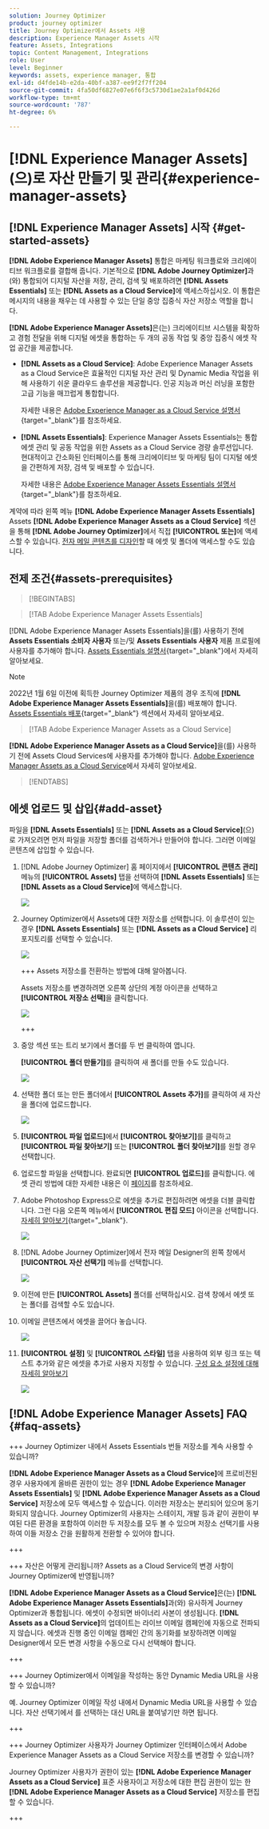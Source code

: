 ```yaml
---
solution: Journey Optimizer
product: journey optimizer
title: Journey Optimizer에서 Assets 사용
description: Experience Manager Assets 시작
feature: Assets, Integrations
topic: Content Management, Integrations
role: User
level: Beginner
keywords: assets, experience manager, 통합
exl-id: d4fde14b-e2da-40bf-a387-ee9f2f7ff204
source-git-commit: 4fa50df6827e07e6f6f3c5730d1ae2a1af0d426d
workflow-type: tm+mt
source-wordcount: '787'
ht-degree: 6%

---
```


# [!DNL Experience Manager Assets]&#x200B;(으)로 자산 만들기 및 관리{#experience-manager-assets}

## [!DNL Experience Manager Assets] 시작 {#get-started-assets}

**[!DNL Adobe Experience Manager Assets]** 통합은 마케팅 워크플로와 크리에이티브 워크플로를 결합해 줍니다. 기본적으로 **[!DNL Adobe Journey Optimizer]**&#x200B;과(와) 통합되어 디지털 자산을 저장, 관리, 검색 및 배포하려면 **[!DNL Assets Essentials]** 또는 **[!DNL Assets as a Cloud Service]**&#x200B;에 액세스하십시오. 이 통합은 메시지의 내용을 채우는 데 사용할 수 있는 단일 중앙 집중식 자산 저장소 역할을 합니다.

**[!DNL Adobe Experience Manager Assets]**&#x200B;은(는) 크리에이티브 시스템을 확장하고 경험 전달을 위해 디지털 에셋을 통합하는 두 개의 공동 작업 및 중앙 집중식 에셋 작업 공간을 제공합니다.

* **[!DNL Assets as a Cloud Service]**: Adobe Experience Manager Assets as a Cloud Service은 효율적인 디지털 자산 관리 및 Dynamic Media 작업을 위해 사용하기 쉬운 클라우드 솔루션을 제공합니다. 인공 지능과 머신 러닝을 포함한 고급 기능을 매끄럽게 통합합니다.

  자세한 내용은 [Adobe Experience Manager as a Cloud Service 설명서](https://experienceleague.adobe.com/docs/experience-manager-cloud-service/content/assets/overview.html?lang=ko){target="_blank"}를 참조하세요.

* **[!DNL Assets Essentials]**: Experience Manager Assets Essentials는 통합 에셋 관리 및 공동 작업을 위한 Assets as a Cloud Service 경량 솔루션입니다. 현대적이고 간소화된 인터페이스를 통해 크리에이티브 및 마케팅 팀이 디지털 에셋을 간편하게 저장, 검색 및 배포할 수 있습니다.

  자세한 내용은 [Adobe Experience Manager Assets Essentials 설명서](https://experienceleague.adobe.com/docs/experience-manager-assets-essentials/help/introduction.html?lang=ko){target="_blank"}를 참조하세요.

계약에 따라 왼쪽 메뉴 **[!DNL Adobe Experience Manager Assets Essentials]** Assets **[!DNL Adobe Experience Manager Assets as a Cloud Service]** 섹션을 통해 **[!DNL Adobe Journey Optimizer]**&#x200B;에서 직접 **[!UICONTROL 또는]**&#x200B;에 액세스할 수 있습니다. [전자 메일 콘텐츠를 디자인](../email/get-started-email-design.md)할 때 에셋 및 폴더에 액세스할 수도 있습니다.

## 전제 조건{#assets-prerequisites}

>[!BEGINTABS]

>[!TAB Adobe Experience Manager Assets Essentials]

[!DNL Adobe Experience Manager Assets Essentials]을(를) 사용하기 전에 **Assets Essentials 소비자 사용자** 또는/및 **Assets Essentials 사용자** 제품 프로필에 사용자를 추가해야 합니다. [Assets Essentials 설명서](https://experienceleague.adobe.com/docs/experience-manager-assets-essentials/help/get-started-admins/deploy-administer.html?lang=ko#add-user-groups){target="_blank"}에서 자세히 알아보세요.

>[!NOTE]
>2022년 1월 6일 이전에 획득한 Journey Optimizer 제품의 경우 조직에 **[!DNL Adobe Experience Manager Assets Essentials]**&#x200B;을(를) 배포해야 합니다. [Assets Essentials 배포](https://experienceleague.adobe.com/docs/experience-manager-assets-essentials/help/deploy-administer.html?lang=ko){target="_blank"} 섹션에서 자세히 알아보세요.

>[!TAB Adobe Experience Manager Assets as a Cloud Service]

**[!DNL Adobe Experience Manager Assets as a Cloud Service]**&#x200B;을(를) 사용하기 전에 Assets Cloud Services에 사용자를 추가해야 합니다. [Adobe Experience Manager Assets as a Cloud Service](https://experienceleague.adobe.com/docs/experience-manager-cloud-service/content/security/ims-support.html?lang=ko)에서 자세히 알아보세요.

>[!ENDTABS]

## 에셋 업로드 및 삽입{#add-asset}

파일을 **[!DNL Assets Essentials]** 또는 **[!DNL Assets as a Cloud Service]**(으)로 가져오려면 먼저 파일을 저장할 폴더를 검색하거나 만들어야 합니다. 그러면 이메일 콘텐츠에 삽입할 수 있습니다.

1. [!DNL Adobe Journey Optimizer] 홈 페이지에서 **[!UICONTROL 콘텐츠 관리]** 메뉴의 **[!UICONTROL Assets]** 탭을 선택하여 **[!DNL Assets Essentials]** 또는 **[!DNL Assets as a Cloud Service]**&#x200B;에 액세스합니다.

   ![](assets/media_library_1.png)

1. Journey Optimizer에서 Assets에 대한 저장소를 선택합니다. 이 솔루션이 있는 경우 **[!DNL Assets Essentials]** 또는 **[!DNL Assets as a Cloud Service]** 리포지토리를 선택할 수 있습니다.

   ![](assets/media_library_4.png)

   +++ Assets 저장소를 전환하는 방법에 대해 알아봅니다.

   Assets 저장소를 변경하려면 오른쪽 상단의 계정 아이콘을 선택하고 **[!UICONTROL 저장소 선택]**&#x200B;을 클릭합니다.

   ![](assets/media_library_3.png)

   +++

1. 중앙 섹션 또는 트리 보기에서 폴더를 두 번 클릭하여 엽니다.

   **[!UICONTROL 폴더 만들기]**&#x200B;를 클릭하여 새 폴더를 만들 수도 있습니다.

   ![](assets/media_library_8.png)

1. 선택한 폴더 또는 만든 폴더에서 **[!UICONTROL Assets 추가]**&#x200B;를 클릭하여 새 자산을 폴더에 업로드합니다.

   ![](assets/media_library_2.png)

1. **[!UICONTROL 파일 업로드]**&#x200B;에서 **[!UICONTROL 찾아보기]**&#x200B;를 클릭하고 **[!UICONTROL 파일 찾아보기]** 또는 **[!UICONTROL 폴더 찾아보기]**&#x200B;를 원할 경우 선택합니다.

1. 업로드할 파일을 선택합니다. 완료되면 **[!UICONTROL 업로드]**&#x200B;를 클릭합니다. 에셋 관리 방법에 대한 자세한 내용은 이 [페이지](https://experienceleague.adobe.com/docs/experience-manager-assets-essentials/help/manage-organize.html?lang=ko)를 참조하세요.

1. Adobe Photoshop Express으로 에셋을 추가로 편집하려면 에셋을 더블 클릭합니다. 그런 다음 오른쪽 메뉴에서 **[!UICONTROL 편집 모드]** 아이콘을 선택합니다. [자세히 알아보기](https://experienceleague.adobe.com/docs/experience-manager-assets-essentials/help/edit-images.html?lang=ko){target="_blank"}.

   ![](assets/media_library_12.png)

1. [!DNL Adobe Journey Optimizer]에서 전자 메일 Designer의 왼쪽 창에서 **[!UICONTROL 자산 선택기]** 메뉴를 선택합니다.

   ![](assets/media_library_5.png)

1. 이전에 만든 **[!UICONTROL Assets]** 폴더를 선택하십시오. 검색 창에서 에셋 또는 폴더를 검색할 수도 있습니다.

1. 이메일 콘텐츠에서 에셋을 끌어다 놓습니다.

   ![](assets/media_library_6.png)

1. **[!UICONTROL 설정]** 및 **[!UICONTROL 스타일]** 탭을 사용하여 외부 링크 또는 텍스트 추가와 같은 에셋을 추가로 사용자 지정할 수 있습니다. [구성 요소 설정에 대해 자세히 알아보기](../email/content-components.md)

   ![](assets/media_library_13.png)

   <!--
    After adding your asset to your email, use the **[!UICONTROL Find similar Stock photos]** option to locate Stock photos that match the content, color, and composition of your image. [Learn more about Adobe Stock](stock.md).

    Note that this option is available for licensed/unlicensed Stock images and images from your Assets folder. 

    ![](assets/media_library_14.png)
    -->


## [!DNL Adobe Experience Manager Assets] FAQ {#faq-assets}

+++ Journey Optimizer 내에서 Assets Essentials 번들 저장소를 계속 사용할 수 있습니까?

**[!DNL Adobe Experience Manager Assets as a Cloud Service]**&#x200B;에 프로비전된 경우 사용자에게 올바른 권한이 있는 경우 **[!DNL Adobe Experience Manager Assets Essentials]** 및 **[!DNL Adobe Experience Manager Assets as a Cloud Service]** 저장소에 모두 액세스할 수 있습니다. 이러한 저장소는 분리되어 있으며 동기화되지 않습니다. Journey Optimizer의 사용자는 스테이지, 개발 등과 같이 권한이 부여된 다른 환경을 포함하여 이러한 두 저장소를 모두 볼 수 있으며 저장소 선택기를 사용하여 이들 저장소 간을 원활하게 전환할 수 있어야 합니다.

+++

+++ 자산은 어떻게 관리됩니까? Assets as a Cloud Service의 변경 사항이 Journey Optimizer에 반영됩니까?

**[!DNL Adobe Experience Manager Assets as a Cloud Service]**&#x200B;은(는) **[!DNL Adobe Experience Manager Assets Essentials]**&#x200B;과(와) 유사하게 Journey Optimizer과 통합됩니다. 에셋이 수정되면 바이너리 사본이 생성됩니다. **[!DNL Assets as a Cloud Service]**&#x200B;의 업데이트는 라이브 이메일 캠페인에 자동으로 전파되지 않습니다. 에셋과 진행 중인 이메일 캠페인 간의 동기화를 보장하려면 이메일 Designer에서 모든 변경 사항을 수동으로 다시 선택해야 합니다.

+++

+++ Journey Optimizer에서 이메일을 작성하는 동안 Dynamic Media URL을 사용할 수 있습니까?

예. Journey Optimizer 이메일 작성 내에서 Dynamic Media URL을 사용할 수 있습니다. 자산 선택기에서 를 선택하는 대신 URL을 붙여넣기만 하면 됩니다.

+++

+++ Journey Optimizer 사용자가 Journey Optimizer 인터페이스에서 Adobe Experience Manager Assets as a Cloud Service 저장소를 변경할 수 있습니까?

Journey Optimizer 사용자가 권한이 있는 **[!DNL Adobe Experience Manager Assets as a Cloud Service]** 표준 사용자이고 저장소에 대한 편집 권한이 있는 한 **[!DNL Adobe Experience Manager Assets as a Cloud Service]** 저장소를 편집할 수 있습니다.

+++
